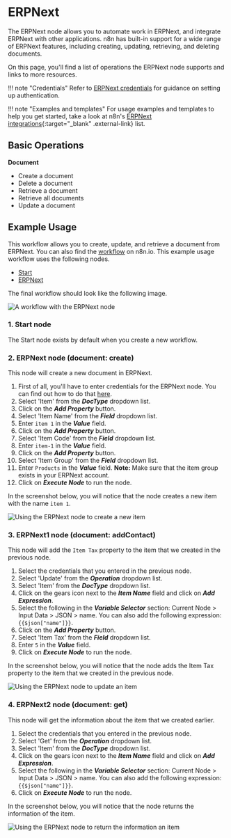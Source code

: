 # ERPNext

The ERPNext node allows you to automate work in ERPNext, and integrate ERPNext with other applications. n8n has built-in support for a wide range of ERPNext features, including creating, updating, retrieving, and deleting documents. 

On this page, you'll find a list of operations the ERPNext node supports and links to more resources.

!!! note "Credentials"
    Refer to [ERPNext credentials](https://docs.n8n.io/integrations/builtin/credentials/erpnext/) for guidance on setting up authentication. 

!!! note "Examples and templates"
    For usage examples and templates to help you get started, take a look at n8n's [ERPNext integrations](https://n8n.io/integrations/erpnext/){:target="_blank" .external-link} list.


## Basic Operations

**Document**
- Create a document
- Delete a document
- Retrieve a document
- Retrieve all documents
- Update a document


## Example Usage

This workflow allows you to create, update, and retrieve a document from ERPNext. You can also find the [workflow](https://n8n.io/workflows/961) on n8n.io. This example usage workflow uses the following nodes.
- [Start](/integrations/builtin/core-nodes/n8n-nodes-base.start/)
- [ERPNext]()

The final workflow should look like the following image.

![A workflow with the ERPNext node](/_images/integrations/builtin/app-nodes/erpnext/workflow.png)

### 1. Start node

The Start node exists by default when you create a new workflow.

### 2. ERPNext node (document: create)

This node will create a new document in ERPNext.

1. First of all, you'll have to enter credentials for the ERPNext node. You can find out how to do that [here](/integrations/builtin/credentials/erpnext/).
2. Select 'Item' from the ***DocType*** dropdown list.
3. Click on the ***Add Property*** button.
4. Select 'Item Name' from the ***Field*** dropdown list.
5. Enter `item 1` in the ***Value*** field.
6. Click on the ***Add Property*** button.
7. Select 'Item Code' from the ***Field*** dropdown list.
8. Enter `item-1` in the ***Value*** field.
9. Click on the ***Add Property*** button.
10. Select 'Item Group' from the ***Field*** dropdown list.
11. Enter `Products` in the ***Value*** field.
**Note:** Make sure that the item group exists in your ERPNext account.
12. Click on ***Execute Node*** to run the node.

In the screenshot below, you will notice that the node creates a new item with the name `item 1`.

![Using the ERPNext node to create a new item](/_images/integrations/builtin/app-nodes/erpnext/erpnext_node.png)

### 3. ERPNext1 node (document: addContact)

This node will add the `Item Tax` property to the item that we created in the previous node.

1. Select the credentials that you entered in the previous node.
2. Select 'Update' from the ***Operation*** dropdown list.
3. Select 'Item' from the ***DocType*** dropdown list.
4. Click on the gears icon next to the ***Item Name*** field and click on ***Add Expression***.
5. Select the following in the ***Variable Selector*** section: Current Node > Input Data > JSON > name. You can also add the following expression: `{{$json["name"]}}`.
6. Click on the ***Add Property*** button.
7. Select 'Item Tax' from the ***Field*** dropdown list.
8. Enter `5` in the ***Value*** field.
10. Click on ***Execute Node*** to run the node.

In the screenshot below, you will notice that the node adds the Item Tax property to the item that we created in the previous node.

![Using the ERPNext node to update an item](/_images/integrations/builtin/app-nodes/erpnext/erpnext1_node.png)

### 4. ERPNext2 node (document: get)

This node will get the information about the item that we created earlier.

1. Select the credentials that you entered in the previous node.
2. Select 'Get' from the ***Operation*** dropdown list.
3. Select 'Item' from the ***DocType*** dropdown list.
4. Click on the gears icon next to the ***Item Name*** field and click on ***Add Expression***.
5. Select the following in the ***Variable Selector*** section: Current Node > Input Data > JSON > name. You can also add the following expression: `{{$json["name"]}}`.
6. Click on ***Execute Node*** to run the node.


In the screenshot below, you will notice that the node returns the information of the item.

![Using the ERPNext node to return the information an item](/_images/integrations/builtin/app-nodes/erpnext/erpnext2_node.png)
